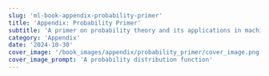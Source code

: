 ```yaml
---
slug: 'ml-book-appendix-probability-primer'
title: 'Appendix: Probability Primer'
subtitle: 'A primer on probability theory and its applications in machine learning'
category: 'Appendix'
date: '2024-10-30'
cover_image: '/book_images/appendix/probability_primer/cover_image.png'
cover_image_prompt: 'A probability distribution function'
---
```

